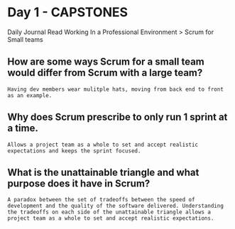 # Day 1 - CAPSTONES

Daily Journal
Read Working In a Professional Environment > Scrum for Small teams

## How are some ways Scrum for a small team would differ from Scrum with a large team?
```
Having dev members wear mulitple hats, moving from back end to front as an example. 
```

## Why does Scrum prescribe to only run 1 sprint at a time.
```
Allows a project team as a whole to set and accept realistic expectations and keeps the sprint focused. 
```

## What is the unattainable triangle and what purpose does it have in Scrum?
```
A paradox between the set of tradeoffs between the speed of development and the quality of the software delivered. Understanding the tradeoffs on each side of the unattainable triangle allows a project team as a whole to set and accept realistic expectations.
```